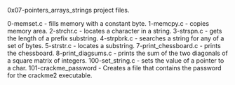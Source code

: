 0x07-pointers_arrays_strings project files.

0-memset.c - fills memory with a constant byte.
1-memcpy.c - copies memory area.
2-strchr.c - locates a character in a string.
3-strspn.c - gets the length of a prefix substring.
4-strpbrk.c - searches a string for any of a set of bytes.
5-strstr.c - locates a substring.
7-print_chessboard.c - prints the chessboard.
8-print_diagsums.c - prints the sum of the two diagonals of a square matrix of integers.
100-set_string.c - sets the value of a pointer to a char.
101-crackme_password - Creates a file that contains the password for the crackme2 executable.
